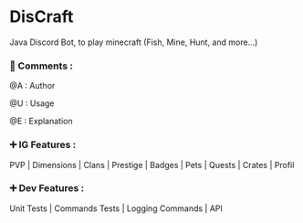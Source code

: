 # DisCraft

Java Discord Bot, to play minecraft (Fish, Mine, Hunt, and more...)

### 📝 Comments :

@A : Author

@U : Usage

@E : Explanation

### ➕ IG Features :

PVP | Dimensions | Clans | Prestige | Badges | Pets | Quests | Crates | Profil

### ➕ Dev Features :
Unit Tests | Commands Tests | Logging Commands | API 